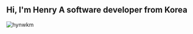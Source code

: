 <h2>Hi, I'm Henry <span>A software developer from Korea<span></h2>
<p><img src="https://github-readme-stats.vercel.app/api/top-langs?username=hynwkm&show_icons=true&locale=en&layout=compact" alt="hynwkm" /></p>
